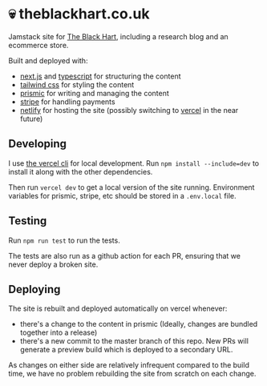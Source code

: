 # :skull: theblackhart.co.uk

Jamstack site for [The Black Hart](theblackhart.co.uk), including a research blog and an ecommerce store.

Built and deployed with:

- [next.js](https://nextjs.org/) and [typescript](https://www.typescriptlang.org/) for structuring the content
- [tailwind css](https://tailwindcss.com/) for styling the content
- [prismic](https://prismic.io/) for writing and managing the content
- [stripe](https://stripe.com/) for handling payments
- [netlify](https://www.netlify.com/) for hosting the site (possibly switching to [vercel](https://vercel.com/) in the near future)

## Developing

I use [the vercel cli](https://vercel.com/docs/cli) for local development. Run `npm install --include=dev` to install it along with the other dependencies.

Then run `vercel dev` to get a local version of the site running. Environment variables for prismic, stripe, etc should be stored in a `.env.local` file.

## Testing

Run `npm run test` to run the tests.

The tests are also run as a github action for each PR, ensuring that we never deploy a broken site.

## Deploying

The site is rebuilt and deployed automatically on vercel whenever:

- there's a change to the content in prismic (Ideally, changes are bundled together into a release)
- there's a new commit to the master branch of this repo. New PRs will generate a preview build which is deployed to a secondary URL.

As changes on either side are relatively infrequent compared to the build time, we have no problem rebuilding the site from scratch on each change.

